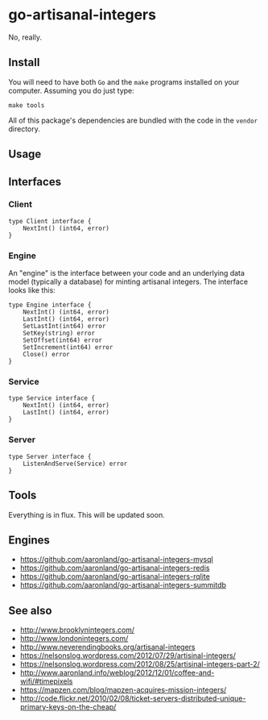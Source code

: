 # go-artisanal-integers

No, really.


## Install

You will need to have both `Go` and the `make` programs installed on your computer. Assuming you do just type:

```
make tools
```

All of this package's dependencies are bundled with the code in the `vendor` directory.

## Usage

## Interfaces

### Client

```
type Client interface {
	NextInt() (int64, error)
}
```

### Engine

An "engine" is the interface between your code and an underlying data model (typically a database) for minting artisanal integers. The interface looks like this:

```
type Engine interface {
	NextInt() (int64, error)
	LastInt() (int64, error)
	SetLastInt(int64) error
	SetKey(string) error
	SetOffset(int64) error
	SetIncrement(int64) error
	Close() error
}
```

### Service

```
type Service interface {
	NextInt() (int64, error)
	LastInt() (int64, error)
}
```

### Server

```
type Server interface {
	ListenAndServe(Service) error
}
```

## Tools

Everything is in flux. This will be updated soon.

## Engines

* https://github.com/aaronland/go-artisanal-integers-mysql
* https://github.com/aaronland/go-artisanal-integers-redis
* https://github.com/aaronland/go-artisanal-integers-rqlite
* https://github.com/aaronland/go-artisanal-integers-summitdb

## See also

* http://www.brooklynintegers.com/
* http://www.londonintegers.com/
* http://www.neverendingbooks.org/artisanal-integers
* https://nelsonslog.wordpress.com/2012/07/29/artisinal-integers/
* https://nelsonslog.wordpress.com/2012/08/25/artisinal-integers-part-2/
* http://www.aaronland.info/weblog/2012/12/01/coffee-and-wifi/#timepixels
* https://mapzen.com/blog/mapzen-acquires-mission-integers/
* http://code.flickr.net/2010/02/08/ticket-servers-distributed-unique-primary-keys-on-the-cheap/
